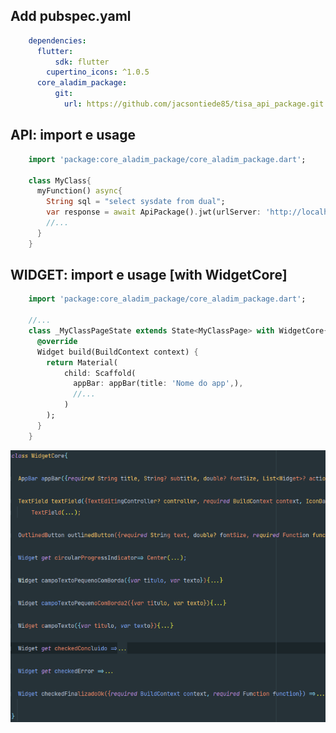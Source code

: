 ## Add pubspec.yaml

```yaml
    dependencies:
      flutter:
          sdk: flutter
        cupertino_icons: ^1.0.5
      core_aladim_package:
          git:
            url: https://github.com/jacsontiede85/tisa_api_package.git
```

## API: import e usage
```dart
    import 'package:core_aladim_package/core_aladim_package.dart';
    
    class MyClass{
      myFunction() async{
        String sql = "select sysdate from dual";
        var response = await ApiPackage().jwt(urlServer: 'http://localhost:8080/api/', sql: sql);
        //...
      }
    }
```

## WIDGET: import e usage [with WidgetCore]
```dart
    import 'package:core_aladim_package/core_aladim_package.dart';

    //...
    class _MyClassPageState extends State<MyClassPage> with WidgetCore{
      @override
      Widget build(BuildContext context) {
        return Material(
            child: Scaffold(
              appBar: appBar(title: 'Nome do app',),
              //...
            )
        );
      }
    }
```
![widgets.dart.png](widgets.dart.png)